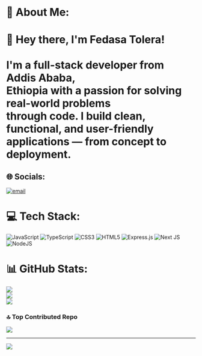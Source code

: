# 💫 About Me:
# 👋 Hey there, I'm Fedasa Tolera!<br><br>I'm a  full-stack developer from Addis Ababa, <br>Ethiopia with a passion for solving real-world problems <br>through code. I build clean, functional, and user-friendly <br>applications — from concept to deployment.<br>


## 🌐 Socials:
[![email](https://img.shields.io/badge/Email-D14836?logo=gmail&logoColor=white)](mailto:ft.tolera@gmail.com) 

# 💻 Tech Stack:
![JavaScript](https://img.shields.io/badge/javascript-%23323330.svg?style=for-the-badge&logo=javascript&logoColor=%23F7DF1E) ![TypeScript](https://img.shields.io/badge/typescript-%23007ACC.svg?style=for-the-badge&logo=typescript&logoColor=white) ![CSS3](https://img.shields.io/badge/css3-%231572B6.svg?style=for-the-badge&logo=css3&logoColor=white) ![HTML5](https://img.shields.io/badge/html5-%23E34F26.svg?style=for-the-badge&logo=html5&logoColor=white) ![Express.js](https://img.shields.io/badge/express.js-%23404d59.svg?style=for-the-badge&logo=express&logoColor=%2361DAFB) ![Next JS](https://img.shields.io/badge/Next-black?style=for-the-badge&logo=next.js&logoColor=white) ![NodeJS](https://img.shields.io/badge/node.js-6DA55F?style=for-the-badge&logo=node.js&logoColor=white)
# 📊 GitHub Stats:
![](https://github-readme-stats.vercel.app/api?username=fedasa-t&theme=dark&hide_border=true&include_all_commits=true&count_private=false)<br/>
![](https://nirzak-streak-stats.vercel.app/?user=fedasa-t&theme=dark&hide_border=true)<br/>
![](https://github-readme-stats.vercel.app/api/top-langs/?username=fedasa-t&theme=dark&hide_border=true&include_all_commits=true&count_private=false&layout=compact)

### 🔝 Top Contributed Repo
![](https://github-contributor-stats.vercel.app/api?username=fedasa-t&limit=5&theme=dark&combine_all_yearly_contributions=true)

---
[![](https://visitcount.itsvg.in/api?id=fedasa-t&icon=0&color=0)](https://visitcount.itsvg.in)

<!-- Proudly created with GPRM ( https://gprm.itsvg.in ) -->
